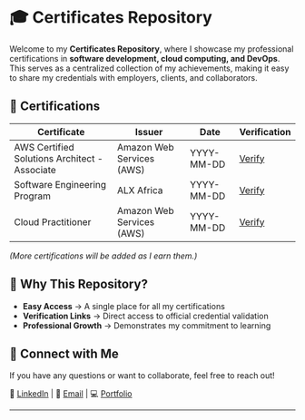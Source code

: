 # 🎓 Certificates Repository

Welcome to my **Certificates Repository**, where I showcase my professional certifications in **software development, cloud computing, and DevOps**. This serves as a centralized collection of my achievements, making it easy to share my credentials with employers, clients, and collaborators.

## 📜 Certifications

| Certificate | Issuer | Date | Verification |
|------------|--------|------|-------------|
| AWS Certified Solutions Architect - Associate | Amazon Web Services (AWS) | YYYY-MM-DD | [Verify](AWS%20Solutions%20Architect%20-%20Associate%20Certificate.pdf) |
| Software Engineering Program | ALX Africa | YYYY-MM-DD | [Verify](Software%20engineering%20Certificate%20(ALX%20%26%20Holberton%20School).png) |
| Cloud Practitioner | Amazon Web Services (AWS) | YYYY-MM-DD | [Verify](AWS%20Cloud%20Practitioner%20Certificate.pdf) |

*(More certifications will be added as I earn them.)*

## 🎯 Why This Repository?

- **Easy Access** → A single place for all my certifications  
- **Verification Links** → Direct access to official credential validation  
- **Professional Growth** → Demonstrates my commitment to learning  

## 📢 Connect with Me

If you have any questions or want to collaborate, feel free to reach out!

🔗 [LinkedIn](https://www.linkedin.com/in/hamza-farissi212001/) | 📧 [Email](mailto:hamzafarssi7@gmail.com) | 💻 [Portfolio](https://wondrous-mousse-3c1011.netlify.app/)

---
